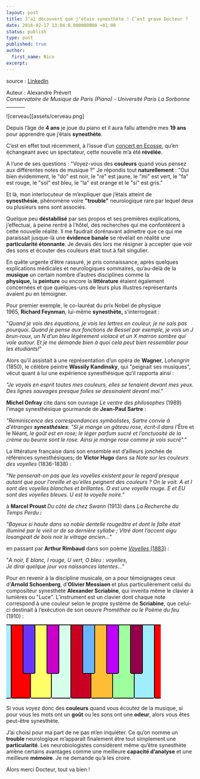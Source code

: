 ```yaml
---
layout: post
title: J’ai découvert que j’étais synesthète ! C’est grave Docteur ?
date: 2016-02-17 13:04:0.000000000 +01:00
status: publish
type: post
published: true
author:
  first_name: Nico
excerpt:
---
```


source : [LinkedIn][1]

Auteur : Alexandre Prévert<br/>
*Conservatoire de Musique de Paris (Piano) - Université Paris La Sorbonne*

<hr style="display: block; width: 50px;" />

![cerveau][assets/cerveau.png]

<p>Depuis l’âge de <strong>4 ans</strong>&nbsp;je joue du piano et il aura fallu attendre&nbsp;mes <strong>19 ans</strong> pour apprendre que j’étais <strong>synesthète</strong>.</p>
<p>C’est en effet tout récemment, à l’issue d’un <a href="https://www.youtube.com/watch?v=RSZI1GPMCTM" target="_blank">concert&nbsp;en Ecosse</a>, qu’en échangeant avec un spectateur, cette nouvelle m’a été <strong>révélée</strong>.</p>
<p class="left">A l’une de ses questions : "Voyez-vous des <strong>couleurs</strong> quand vous pensez aux différentes notes de musique ?" Je répondis tout <strong>naturellement</strong> : "Oui bien évidemment, le "do" est noir, le "ré" est jaune, le "mi" est vert, le "fa" est rouge, le "sol" est bleu, le "la" est orange et le "si" est gris."</p>
<p>Et là, mon interlocuteur de m’expliquer que j’étais atteint de <strong>synesthésie</strong>,&nbsp;phénomène voire <strong>"trouble"</strong> neurologique rare par lequel deux ou plusieurs sens&nbsp;sont associés.</p>
<p>Quelque peu <strong>déstabilisé</strong> par ses propos et ses premières explications, j’effectuai, à peine rentré à l’hôtel, des recherches qui me confontèrent à cette nouvelle réalité. Il me faudrait dorénavant admettre que ce qui me paraissait jusque-là une <strong>évidence </strong><strong>banale</strong>&nbsp;se révélait en réalité une <strong>particularité étonnante</strong>. Je devais dès lors me résigner à accepter que voir des sons et écouter des couleurs était tout à fait singulier.</p>
<p>En quête urgente d’être rassuré, je pris connaissance, après quelques explications médicales et neurologiques sommaires, qu’au-delà de la <strong>musique</strong> un certain nombre d’autres disciplines comme&nbsp;la <strong>physique,&nbsp;</strong>la&nbsp;<strong>peinture</strong> ou encore la <strong>littérature</strong>&nbsp;étaient également concernées et que quelques-uns de leurs plus illustres représentants avaient pu en témoigner.</p>
<p>Pour premier exemple, le co-lauréat du prix Nobel de physique 1965,&nbsp;<strong>Richard Feynman</strong>, lui-même&nbsp;<strong>synesthète,&nbsp;</strong>s’interrogeait :</p>
<p>"<em>Quand je vois des équations, je vois les lettres en couleur, je ne sais pas pourquoi.&nbsp;Quand je pense aux fonctions de Bessel par exemple, je vois un J brun-roux, un N d’un bleu légèrement violacé et un X marron sombre qui vole autour. Et je me demande bien à quoi cela peut bien ressembler pour les étudiants!</em>"</p>
<p>Alors qu’il assistait à une représentation d’un opéra de <strong>Wagner</strong>, <em>Lohengrin </em>(1850), le célèbre peintre <strong>Wassily Kandinsky</strong>, qui "peignait ses musiques", vécut quant à lui une expérience synesthésique qu’il rapporta&nbsp;ainsi :</p>
<p><em>"Je voyais en esprit toutes mes couleurs,&nbsp;elles se tenaient&nbsp;devant mes yeux. Des lignes sauvages presque folles se dessinaient&nbsp;devant moi."</em></p>
<p><strong>Michel Onfray</strong> cite dans son ouvrage&nbsp;<em>Le ventre des philosophes</em> (1989) l’image synesthésique gourmande de <strong>Jean-Paul Sartre</strong> :</p>
<p><em>"Réminiscence des correspondances symbolistes, Sartre convie à d’étranges&nbsp;<strong>synesthésies</strong>: "Si je mange un gâteau rose, écrit-il dans l’</em>Être et le Néant<em>, le goût est en rose; le léger parfum sucré et l’onctuosité de la crème au beurre sont le rose. Ainsi je mange rose comme je vois sucré"."</em></p>
<p>La littérature française&nbsp;dans son ensemble est d’ailleurs jonchée de références synesthésiques; de <strong>Victor Hugo</strong> dans sa <em>Note sur les couleurs des voyelles </em>(1836-1838) :</p>
<p>"<em>Ne penserait-on pas que les voyelles existent pour le regard presque autant que pour l’oreille et qu’elles peignent des couleurs ? On le voit. A et I sont des voyelles blanches et brillantes. O est une voyelle rouge. E et EU sont des voyelles bleues. U est la voyelle noire."</em></p>
<p>à&nbsp;<strong>Marcel Proust </strong><em>Du côté de chez Swann&nbsp;</em>(1913)<em>&nbsp;</em>dans<em> La Recherche du Temps Perdu<strong>&nbsp;:</strong></em></p>
<p><em>"Bayeux si haute dans sa noble dentelle rougeâtre et dont le faîte était illuminé par le vieil or de sa dernière syllabe ; Vitré dont l’accent aigu losangeait de bois noir le vitrage ancien..."</em></p>
<p>en passant par&nbsp;<strong>Arthur&nbsp;Rimbaud</strong><strong>&nbsp;</strong>dans&nbsp;son poème <a href="https://upload.wikimedia.org/wikipedia/commons/1/10/Rimbaud_manuscrit_Voyelles.jpg" target="_blank"><em>Voyelles </em>(1883)</a> :</p>
<p>"<em>A noir, E blanc, I rouge, U vert, O bleu : voyelles,</em><br><em>Je dirai quelque jour vos naissances latentes..."</em></p>
<p>Pour en revenir à la discipline musicale, on a pour témoignages ceux d’<strong>Arnold Schoenberg</strong>, d’<strong>Olivier Messiaen </strong>et plus particulièrement celui du compositeur synesthète&nbsp;<strong>Alexander Scriabine</strong>, qui inventa même le clavier à lumières ou "Luce".<em>&nbsp;</em>L’instrument est un clavier dont chaque&nbsp;note correspond à une&nbsp;couleur selon le propre système de <strong>Scriabine</strong>, que celui-ci destinait à&nbsp;l’exécution de son oeuvre <em>Prométhée ou le Poème du feu </em>(1910)&nbsp;:</p>
<p><img class="center" width="414" height="198" src="assets/piano.png"></p>
<p>Si vous voyez donc des <strong>couleurs</strong> quand vous écoutez de la musique, si pour vous les mots ont un <strong>goût</strong> ou les sons ont une <strong>odeur</strong>, alors vous êtes peut-être synesthète.</p>
<p>J’ai choisi pour ma part de ne pas m’en inquiéter. Ce qu’on nomme un <strong>trouble</strong> neurologique m’apparaît finalement être tout simplement une <strong>particularité</strong>. Les neurobiologistes considèrent même qu’être&nbsp;synesthète amène certains avantages comme une meilleure <strong>capacité d’analyse</strong> et une meilleure <strong>mémoire</strong>. Je ne demande qu’à les croire.</p>
<p>Alors merci Docteur, tout va bien !</p>


[1]: https://www.linkedin.com/pulse/jai-d%C3%A9couvert-que-j%C3%A9tais-synesth%C3%A8te-cest-grave-docteur-pr%C3%A9vert
